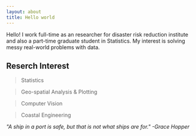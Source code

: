```yaml
---
layout: about
title: Hello world
---
```

<div class="message">
Hello! I work full-time as an researcher for disaster risk reduction institute and also a part-time graduate student in Statistics.
My interest is solving messy real-world problems with data. 

</div>

## Reserch Interest
 
> Statistics

> Geo-spatial Analysis & Plotting

> Computer Vision

> Coastal Engineering



<cite> "A ship in a port is safe, but that is not what ships are for." -Grace Hopper </cite>


